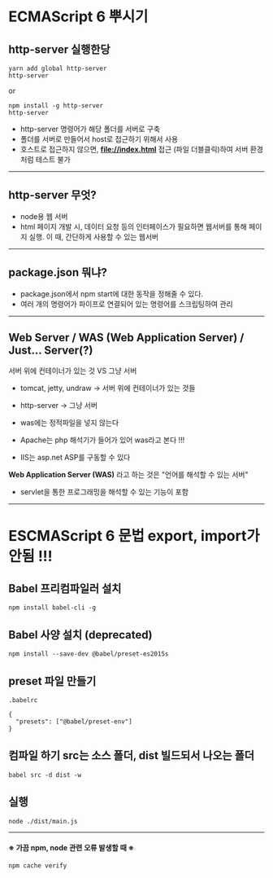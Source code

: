 # ECMAScript 6 뿌시기

## http-server 실행한당

```
yarn add global http-server
http-server
```

or

```
npm install -g http-server
http-server
```

- http-server 명령어가 해당 폴더를 서버로 구축
- 폴더를 서버로 만들어서 host로 접근하기 위해서 사용
- 호스트로 접근하지 않으면, <u>**file://index.html**</u> 접근 (파일 더블클릭)하여 서버 환경처럼 테스트 불가

---

## http-server 무엇?

- node용 웹 서버
- html 페이지 개발 시, 데이터 요청 등의 인터페이스가 필요하면 웹서버를 통해 페이지 실행. 이 때, 간단하게 사용할 수 있는 웹서버

---

## package.json 뭐냐?

- package.json에서 npm start에 대한 동작을 정해줄 수 있다.
- 여러 개의 명령어가 파이프로 연결되어 있는 명령어를 스크립팅하여 관리

---

## Web Server / WAS (Web Application Server) / Just... Server(?)

서버 위에 컨테이너가 있는 것 VS 그냥 서버<br/>

- tomcat, jetty, undraw -> 서버 위에 컨테이너가 있는 것들
- http-server -> 그냥 서버

- was에는 정적파일을 넣지 않는다
- Apache는 php 해석기가 들어가 있어 was라고 본다 !!!
- IIS는 asp.net ASP를 구동할 수 있다

**Web Application Server (WAS)**
라고 하는 것은 "언어를 해석할 수 있는 서버"

- servlet을 통한 프로그래밍을 해석할 수 있는 기능이 포함

---

# ESCMAScript 6 문법 export, import가 안됨 !!!

## Babel 프리컴파일러 설치

```
npm install babel-cli -g
```

## Babel 사양 설치 (deprecated)

```
npm install --save-dev @babel/preset-es2015s
```

## preset 파일 만들기

`.babelrc`

```
{
  "presets": ["@babel/preset-env"]
}

```

## 컴파일 하기 src는 소스 폴더, dist 빌드되서 나오는 폴더

```
babel src -d dist -w
```

## 실행

```
node ./dist/main.js
```

---

#### ※ 가끔 npm, node 관련 오류 발생할 때 ※

```
npm cache verify
```
